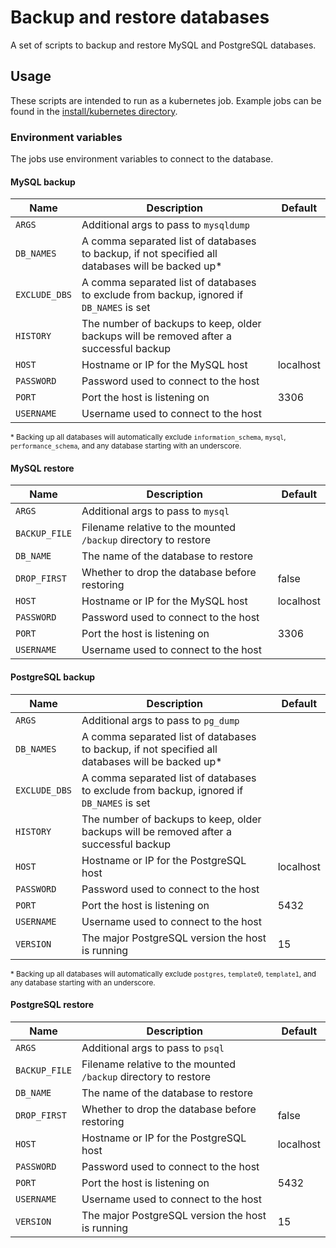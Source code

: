 # Backup and restore databases

A set of scripts to backup and restore MySQL and PostgreSQL databases.

## Usage

These scripts are intended to run as a kubernetes job. Example jobs can be found in the [install/kubernetes directory](https://github.com/sjdaws/backup-restore-db/tree/main/install/kubernetes).

### Environment variables

The jobs use environment variables to connect to the database.

#### MySQL backup

| Name | Description | Default |
|------|-------------|---------|
| `ARGS` | Additional args to pass to `mysqldump` | |
| `DB_NAMES` | A comma separated list of databases to backup, if not specified all databases will be backed up* | |
| `EXCLUDE_DBS` | A comma separated list of databases to exclude from backup, ignored if `DB_NAMES` is set | |
| `HISTORY` | The number of backups to keep, older backups will be removed after a successful backup | |
| `HOST` | Hostname or IP for the MySQL host | localhost |
| `PASSWORD` | Password used to connect to the host | |
| `PORT` | Port the host is listening on | 3306 |
| `USERNAME` | Username used to connect to the host | |

<sup>* Backing up all databases will automatically exclude `information_schema`, `mysql`, `performance_schema`, and any database starting with an underscore.</sup>

#### MySQL restore

| Name | Description | Default |
|------|-------------|---------|
| `ARGS` | Additional args to pass to `mysql` | |
| `BACKUP_FILE` | Filename relative to the mounted `/backup` directory to restore | |
| `DB_NAME` | The name of the database to restore | |
| `DROP_FIRST` | Whether to drop the database before restoring | false |
| `HOST` | Hostname or IP for the MySQL host | localhost |
| `PASSWORD` | Password used to connect to the host | |
| `PORT` | Port the host is listening on | 3306 |
| `USERNAME` | Username used to connect to the host | |

#### PostgreSQL backup

| Name | Description | Default |
|------|-------------|---------|
| `ARGS` | Additional args to pass to `pg_dump` | |
| `DB_NAMES` | A comma separated list of databases to backup, if not specified all databases will be backed up* | |
| `EXCLUDE_DBS` | A comma separated list of databases to exclude from backup, ignored if `DB_NAMES` is set | |
| `HISTORY` | The number of backups to keep, older backups will be removed after a successful backup | |
| `HOST` | Hostname or IP for the PostgreSQL host | localhost |
| `PASSWORD` | Password used to connect to the host | |
| `PORT` | Port the host is listening on | 5432 |
| `USERNAME` | Username used to connect to the host | |
| `VERSION` | The major PostgreSQL version the host is running | 15 |

<sup>* Backing up all databases will automatically exclude `postgres`, `template0`, `template1`, and any database starting with an underscore.</sup>

#### PostgreSQL restore

| Name | Description | Default |
|------|-------------|---------|
| `ARGS` | Additional args to pass to `psql` | |
| `BACKUP_FILE` | Filename relative to the mounted `/backup` directory to restore | |
| `DB_NAME` | The name of the database to restore | |
| `DROP_FIRST` | Whether to drop the database before restoring | false |
| `HOST` | Hostname or IP for the PostgreSQL host | localhost |
| `PASSWORD` | Password used to connect to the host | |
| `PORT` | Port the host is listening on | 5432 |
| `USERNAME` | Username used to connect to the host | |
| `VERSION` | The major PostgreSQL version the host is running | 15 |